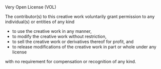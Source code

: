Very Open License (VOL)

The contributor(s) to this creative work voluntarily grant permission
to any individual(s) or entities of any kind

- to use the creative work in any manner,
- to modify the creative work without restriction,
- to sell the creative work or derivatives thereof for profit, and
- to release modifications of the creative work in part or whole under any license

with no requirement for compensation or recognition of any kind.